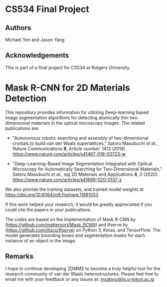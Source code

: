 # CS534 Final Project

## Authors
Michael Yen and Jason Yang

## Acknowledgements
This is part of a final project for CS534 at Rutgers University.

# Mask R-CNN for 2D Materials Detection
This repository provides information for utilizing Deep-learning based image segmentation algorithms for detecting atomically thin two-dimensional materials in the optical microscopy images. The related publications are: 

* "Autonomous robotic searching and assembly of two-dimensional crystals to build van der Waals superlattices," Satoru Masubuchi *et al.*, Nature Communications **9**, Article number: 1413 (2018). https://www.nature.com/articles/s41467-018-03723-w

* "Deep-Learning-Based Image Segmentation Integrated with Optical Microscopy for Automatically Searching for Two-Dimensional Materials," Satoru Masubuchi *et al.*, npj 2D Materials and Applications **4**, 3 (2020). https://www.nature.com/articles/s41699-020-0137-z

We also provide the training datasets, and trained model weights at https://doi.org/10.6084/m9.figshare.11881053.

If this work helped your research, it would be greatly appreciated if you could cite the papers in your publications.

The codes are based on the implementation of Mask R-CNN by (https://github.com/matterport/Mask_RCNN) and tfserve by (https://github.com/iitzco/tfserve) on Python 3, Keras, and TensorFlow. The model generates bounding boxes and segmentation masks for each instance of an object in the image. 

## Remarks
I hope to continue developing 2DMMS to become a truly helpful tool for the research community of van der Waals heterostructures. Please feel free to email me with your feedback or any issues at: msatoru@iis.u-tokyo.ac.jp


